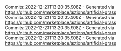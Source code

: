 Commits: 2022-12-23T13:20:35.908Z - Generated via https://github.com/marketplace/actions/artificial-grass
<br>
Commits: 2022-12-23T13:20:35.908Z - Generated via https://github.com/marketplace/actions/artificial-grass
<br>
Commits: 2022-12-23T13:20:35.908Z - Generated via https://github.com/marketplace/actions/artificial-grass
<br>
Commits: 2022-12-23T13:20:35.908Z - Generated via https://github.com/marketplace/actions/artificial-grass
<br>
